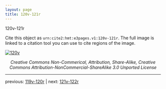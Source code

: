 ```yaml
---
layout: page
title: 120v-121r
---
```


120v-121r

Cite this object as `urn:cite2:hmt:e3pages.v1:120v-121r`.  The full image is linked to a citation tool you can use to cite regions of the image.

[![120v](http://www.homermultitext.org/iipsrv?IIIF=/project/homer/pyramidal/deepzoom/hmt/e3bifolio/v1/E3_120v_121r.tif/full/800,/0/default.jpg)](http://www.homermultitext.org/ict2/?urn=urn:cite2:hmt:e3bifolio.v1:E3_120v_121r) 

<p style="text-align: center; font-style: italic;">Creative Commons Non-Commerical, Attribution, Share-Alike, Creative Commons Attribution-NonCommercial-ShareAlike 3.0 Unported License</p>

---

previous: [119v-120r](../119v-120r/) | next: [121v-122r](../121v-122r/)